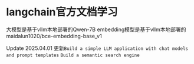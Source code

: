# langchain官方文档学习


大模型是基于vllm本地部署的Qwen-7B
embedding模型是基于vllm本地部署的maidalun1020/bce-embedding-base_v1

Update
    2025.04.01  更新`Build a simple LLM application with chat models and prompt templates`  `Build a semantic search engine`